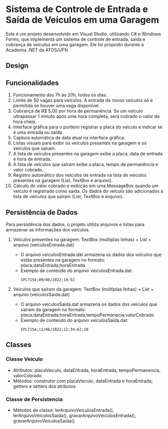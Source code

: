 # Sistema de Controle de Entrada e Saída de Veículos em uma Garagem

Este é um projeto desenvolvido em Visual Studio, utilizando C# e Windows Forms, que implementa um sistema de controle de entrada, saída e cobrança de veículos em uma garagem. Ele foi proposto durante a Academia .NET da ATOS/UFN

## Design

## Funcionalidades

1. Funcionamento das 7h às 20h, todos os dias.
2. Limite de 50 vagas para veículos. A entrada de novos veículos só é permitida se houver uma vaga disponível.
3. Cobrança de R$ 5,00 por hora de permanência. Se um veículo ultrapassar 1 minuto após uma hora completa, será cobrado o valor da hora cheia.
4. Interface gráfica para o porteiro registrar a placa do veículo e indicar se é uma entrada ou saída.
5. Captura automática da data atual na interface gráfica.
6. Listas visuais para exibir os veículos presentes na garagem e os veículos que saíram.
7. A lista de veículos presentes na garagem exibe a placa, data de entrada e hora de entrada.
8. A lista de veículos que saíram exibe a placa, tempo de permanência e valor cobrado.
9. Registro automático dos veículos de entrada na lista de veículos presentes na garagem (List, TextBox e arquivo).
10. Cálculo do valor cobrado e exibição em uma MessageBox quando um veículo é registrado como saída. Os dados do veículo são adicionados à lista de veículos que saíram (List, TextBox e arquivo).

## Persistência de Dados

Para persistência dos dados, o projeto utiliza arquivos e listas para armazenar as informações dos veículos.

1. Veículos presentes na garagem: TextBox (múltiplas linhas) + List<Veiculos> + arquivo (veiculosEntrada.dat)
   - O arquivo veiculosEntrada.dat armazena os dados dos veículos que estão presentes na garagem no formato:
     placa;dataEntrada;horaEntrada
   - Exemplo de conteúdo do arquivo veiculosEntrada.dat:
     ```
     IPL7154;09/06/2022;19:52
     ```

2. Veículos que saíram da garagem: TextBox (múltiplas linhas) + List<Veiculos> + arquivo (veiculosSaida.dat)
   - O arquivo veiculosSaida.dat armazena os dados dos veículos que saíram da garagem no formato:
     placa;dataEntrada;horaEntrada;tempoPermanecia;valorCobrado
   - Exemplo de conteúdo do arquivo veiculosSaida.dat:
     ```
     IPL7154;11/06/2022;12:34;62;10
     ```

## Classes

### Classe Veiculo
- Atributos: placaVeiculo, dataEntrada, horaEntrada, tempoPermanencia, valorCobrado
- Métodos: construtor com placaVeiculo, dataEntrada e horaEntrada; getters e setters dos atributos

### Classe de Persistencia
- Métodos de classe: lerArquivoVeiculosEntrada(), lerArquivoVeiculosSaida(), gravarArquivoVeiculosEntrada(), gravarArquivoVeiculosSaida()
